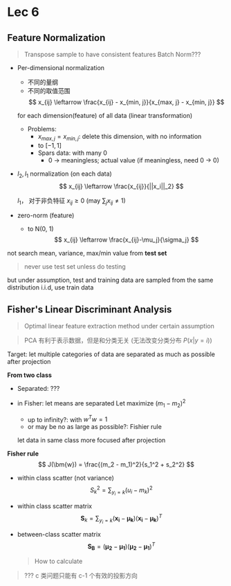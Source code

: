 # Lec 6

## Feature Normalization

> Transpose sample to have consistent features
> Batch Norm???

- Per-dimensional normalization
    - 不同的量纲
    - 不同的取值范围
    $$
        x_{ij} \leftarrow \frac{x_{ij} - x_{min, j}}{x_{max, j} - x_{min, j}}
    $$
    
    for each dimension(feature) of all data (linear transformation)
    
    - Problems:
        - $x_{max,j} = x_{min, j}$: delete this dimension, with no information
        - to $[-1, 1]$
        - Spars data: with many 0
            - 0 -> meaningless; actual value (if meaningless, need 0 -> 0)
- $l_2, l_1$ normalization (on each data)
    $$
        x_{ij} \leftarrow \frac{x_{ij}}{||x_i||_2}
    $$
    
    $l_1$， 对于非负特征 $x_{ij} \ge 0$ (may $\sum_{j}x_{ij} \neq 1$)
- zero-norm (feature)
    - to N(0, 1)
    $$
        x_{ij} \leftarrow \frac{x_{ij}-\mu_j}{\sigma_j}
    $$
    
not search mean, variance, max/min value from **test set**

> never use test set unless do testing

but under assumption, test and training data are sampled from the same distribution i.i.d, use train data

## Fisher's Linear Discriminant Analysis

> Optimal linear feature extraction method under certain assumption

> PCA 有利于表示数据，但是和分类无关 (无法改变分类分布 $P(x|y=i)$)

Target: let multiple categories of data are separated as much as possible after projection

**From two class**

- Separated: ???
- in Fisher: let means are separated
    Let maximize $(m_1 - m_2)^2$
    - up to infinity?: with $w^T w = 1$
    - or may be no as large as possible?: Fishier rule 
    
    let data in same class more focused after projection 

**Fisher rule**
$$
    J(\bm{w}) = \frac{(m_2 - m_1)^2}{s_1^2 + s_2^2}
$$

-   within class scatter (not variance) 
    $$
        S_k^2 = \sum_{y_i = k}(u_i - m_k)^2
    $$

- within class scatter matrix
    $$
        \bm{S}_k = \sum_{y_i = k}(\bm{x_i} - \bm{\mu_k})(\bm{x_i}-\bm{\mu_k})^T
    $$
- between-class scatter matrix
    $$
        \bm{S_B} = (\bm{\mu_2} - \bm{\mu_1})(\bm{\mu_2} - \bm{\mu_1})^T
    $$
    
    > How to calculate
    
    
> ??? c 类问题只能有 c-1 个有效的投影方向